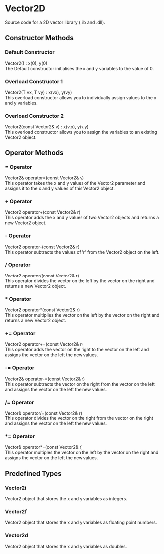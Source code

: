 # Vector2D

Source code for a 2D vector library (.lib and .dll).

## Constructor Methods
### Default Constructor
Vector2() : x(0), y(0)<br />
The Default constructor initialises the x and y variables to the value of 0.

### Overload Constructor 1
Vector2(T vx, T vy) : x(vx), y(vy)<br />
This overload constructor allows you to individually assign values to the x and y variables.

### Overload Constructor 2
Vector2(const Vector2& v) : x(v.x), y(v.y)<br />
This overload constructor allows you to assign the variables to an existing Vector2 object.

## Operator Methods
### = Operator
Vector2& operator=(const Vector2& v)<br />
This operator takes the x and y values of the Vector2 parameter and assigns it to the x and y values of
this Vector2 object.

### + Operator
Vector2 operator+(const Vector2& r)<br />
This operator adds the x and y values of two Vector2 objects and returns a new Vector2 object.

### - Operator
Vector2 operator-(const Vector2& r)<br />
This operator subtracts the values of 'r' from the Vector2 object on the left.

### / Operator
Vector2 operator/(const Vector2& r)<br/>
This operator divides the vector on the left by the vector on the right and returns a new Vector2
object.

### * Operator
Vector2 operator*(const Vector2& r)<br />
This operator multiplies the vector on the left by the vector on the right and returns a new Vector2
object.

### += Operator
Vector2 operator+=(const Vector2& r)<br />
This operator adds the vector on the right to the vector on the left and assigns the vector on the left
the new values.

### -= Operator
Vector2& operator-=(const Vector2& r)<br />
This operator subtracts the vector on the right from the vector on the left and assigns the vector
on the left the new values.

### /= Operator
Vector& operator/=(const Vector2& r)<br />
This operator divides the vector on the right from the vector on the right and assigns the vector
on the left the new values.

### *= Operator
Vector& operator*=(const Vector2& r)<br />
This operator multiples the vector on the left by the vector on the right and assigns the vector
on the left the new values.


## Predefined Types
### Vector2i
Vector2 object that stores the x and y variables as integers.

### Vector2f
Vector2 object that stores the x and y variables as floating point numbers.

### Vector2d
Vector2 object that stores the x and y variables as doubles.